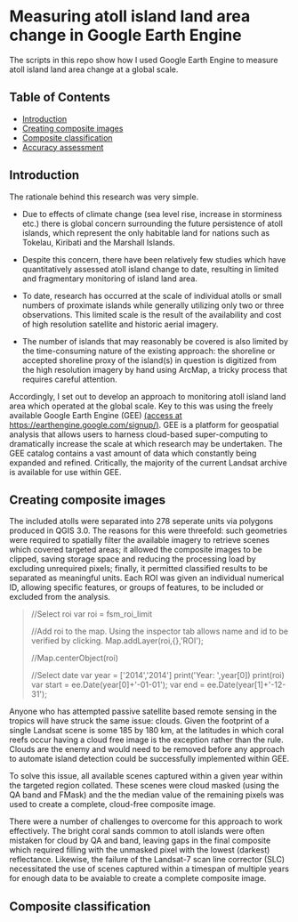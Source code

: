 # Measuring atoll island land area change in Google Earth Engine

The scripts in this repo show how I used Google Earth Engine to measure atoll island land area change at a global scale.

## Table of Contents

- [Introduction](#intro)
- [Creating composite images](#data)
- [Composite classification](#class)
- [Accuracy assessment](#aa)


<a name="intro"></a>
## Introduction

The rationale behind this research was very simple.

- Due to effects of climate change (sea level rise, increase in storminess etc.) there is global concern surrounding the future persistence of atoll islands, which represent the only habitable land for nations such as Tokelau, Kiribati and the Marshall Islands.

- Despite this concern, there have been relatively few studies which have quantitatively assessed atoll island change to date, resulting in limited and fragmentary monitoring of island land area.

- To date, research has occurred at the scale of individual atolls or small numbers of proximate islands while generally utilizing only two or three observations. This limited scale is the result of the availability and cost of high resolution satellite and historic aerial imagery.

- The number of islands that may reasonably be covered is also limited by the time-consuming nature of the existing approach: the shoreline or accepted shoreline proxy of the island(s) in question is digitized from the high resolution imagery by hand using ArcMap, a tricky process that requires careful attention.

Accordingly, I set out to develop an approach to monitoring atoll island land area which operated at the global scale. Key to this was using the freely available Google Earth Engine (GEE) [(access at https://earthengine.google.com/signup/)](https://earthengine.google.com/signup/). GEE is a platform for geospatial analysis that allows users to harness cloud-based super-computing to dramatically increase the scale at which research may be undertaken. The GEE catalog contains a vast amount of data which constantly being expanded and refined. Critically, the majority of the current Landsat archive is available for use within GEE.

<a name="data"></a>
## Creating composite images
The included atolls were separated into 278 seperate units via polygons produced in QGIS 3.0. The reasons for this were threefold: such geometries were required to spatially filter the available imagery to retrieve scenes which covered targeted areas; it allowed the composite images to be clipped, saving storage space and reducing the processing load by excluding unrequired pixels; finally, it permitted classified results to be separated as meaningful units. Each ROI was given an individual numerical ID, allowing specific features, or groups of features, to be included or excluded from the analysis.

>//Select roi
>var roi = fsm_roi_limit
>
>//Add roi to the map. Using the inspector tab allows name and id to be verified by clicking.
>Map.addLayer(roi,{},'ROI');
>
>//Map.centerObject(roi)
>
>//Select date 
>var year = ['2014','2014']
>print('Year: ',year[0])
>print(roi)
>var start = ee.Date(year[0]+'-01-01');
>var end = ee.Date(year[1]+'-12-31');


Anyone who has attempted passive satellite based remote sensing in the tropics will have struck the same issue: clouds. Given the footprint of a single Landsat scene is some 185 by 180 km, at the latitudes in which coral reefs occur having a cloud free image is the exception rather than the rule. Clouds are the enemy and would need to be removed before any approach to automate island detection could be successfully implemented within GEE.

To solve this issue, all available scenes captured within a given year within the targeted region collated. These scenes were cloud masked (using the QA band and FMask) and the the median value of the remaining pixels was used to create a complete, cloud-free composite image.

There were a number of challenges to overcome for this approach to work effectively. The bright coral sands common to atoll islands were often mistaken for cloud by QA and band, leaving gaps in the final composite which required filling with the unmasked pixel with the lowest (darkest) reflectance. Likewise, the failure of the Landsat-7 scan line corrector (SLC) necessitated the use of scenes captured within a timespan of multiple years for enough data to be avaiable to create a complete composite image.

<a name="class"></a>
## Composite classification
